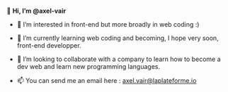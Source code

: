 👋 **Hi, I’m @axel-vair**

* 👀 I’m interested in front-end but more broadly in web coding :)
* 🌱 I’m currently learning web coding and becoming, I hope very soon, front-end developper. 
* 💞️ I’m looking to collaborate with a company to learn how to become a dev web and learn new programming languages. 

* 📫 You can send me an email here : axel.vair@laplateforme.io

<!---
axel-vair/axel-vair is a ✨ special ✨ repository because its `README.md` (this file) appears on your GitHub profile.
You can click the Preview link to take a look at your changes.
--->
